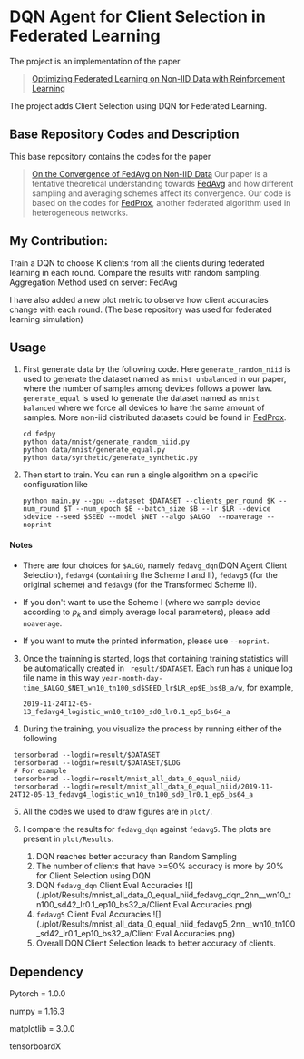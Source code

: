 
# DQN Agent for Client Selection in Federated Learning

The project is an implementation of the paper 
> [Optimizing Federated Learning on Non-IID Data with Reinforcement Learning](https://iqua.ece.toronto.edu/papers/hwang-infocom20.pdf)

The project adds Client Selection using DQN for Federated Learning.


## Base Repository Codes and Description
This base repository contains the codes for the paper
> [On the Convergence of FedAvg on Non-IID Data](https://arxiv.org/pdf/1907.02189.pdf)
Our paper is a tentative theoretical understanding towards [FedAvg](<https://arxiv.org/abs/1602.05629>) and how different sampling and averaging schemes affect its convergence.
Our code is based on the codes for [FedProx](<https://github.com/litian96/FedProx>), another federated algorithm used in heterogeneous networks.

## My Contribution:
Train a DQN to choose K clients from all the clients during federated learning in each round.
Compare the results with random sampling.
Aggregation Method used on server: FedAvg

I have also added a new plot metric to observe how client accuracies change with each round.
(The base repository was used for federated learning simulation)


## Usage

1. First generate data by the following code. Here `generate_random_niid` is used to generate the dataset named as ` mnist unbalanced ` in our paper,  where the number of samples among devices follows a power law. `generate_equal` is used to generate the dataset named as ` mnist balanced ` where we force all devices to have the same amount of samples. More non-iid distributed datasets could be found in [FedProx](<https://github.com/litian96/FedProx>).

    ```
   cd fedpy
   python data/mnist/generate_random_niid.py
   python data/mnist/generate_equal.py
   python data/synthetic/generate_synthetic.py
   ```

2. Then start to train. You can run a single algorithm on a specific configuration like

    ```
   python main.py --gpu --dataset $DATASET --clients_per_round $K --num_round $T --num_epoch $E --batch_size $B --lr $LR --device $device --seed $SEED --model $NET --algo $ALGO  --noaverage --noprint
   ```

#### Notes

- There are four choices for `$ALGO`, namely `fedavg_dqn`(DQN Agent Client Selection), `fedavg4` (containing the Scheme I and II), `fedavg5` (for the original scheme) and `fedavg9` (for the Transformed Scheme II).

- If you don't want to use the Scheme I (where we sample device according to $p_k$ and simply average local parameters), please add `--noaverage`.

- If you want to mute the printed information, please use `--noprint`.

3. Once the trainning is started, logs that containing training statistics will be automatically created in ` result/$DATASET`. Each run has a unique log file name in this way `year-month-day-time_$ALGO_$NET_wn10_tn100_sd$SEED_lr$LR_ep$E_bs$B_a/w`, for example, 
    ```
   2019-11-24T12-05-13_fedavg4_logistic_wn10_tn100_sd0_lr0.1_ep5_bs64_a
   ```

4. During the training, you visualize the process by running either of the following

  ```
   tensorborad --logdir=result/$DATASET
   tensorborad --logdir=result/$DATASET/$LOG
   # For example
   tensorborad --logdir=result/mnist_all_data_0_equal_niid/
   tensorborad --logdir=result/mnist_all_data_0_equal_niid/2019-11-24T12-05-13_fedavg4_logistic_wn10_tn100_sd0_lr0.1_ep5_bs64_a
  ```

5. All the codes we used to draw figures are in `plot/`.

6. I compare the results for `fedavg_dqn` against `fedavg5`. The plots are present in `plot/Results`.
   1. DQN reaches better accuracy than Random Sampling
   2. The number of clients that have >=90% accuracy is more by 20% for Client Selection using DQN
   3. DQN `fedavg_dqn` Client Eval Accuracies ![](./plot/Results/mnist_all_data_0_equal_niid_fedavg_dqn_2nn__wn10_tn100_sd42_lr0.1_ep10_bs32_a/Client Eval Accuracies.png)
   4. `fedavg5` Client Eval Accuracies ![](./plot/Results/mnist_all_data_0_equal_niid_fedavg5_2nn__wn10_tn100_sd42_lr0.1_ep10_bs32_a/Client Eval Accuracies.png)
   5. Overall DQN Client Selection leads to better accuracy of clients.


## Dependency

Pytorch = 1.0.0

numpy = 1.16.3

matplotlib = 3.0.0

tensorboardX



